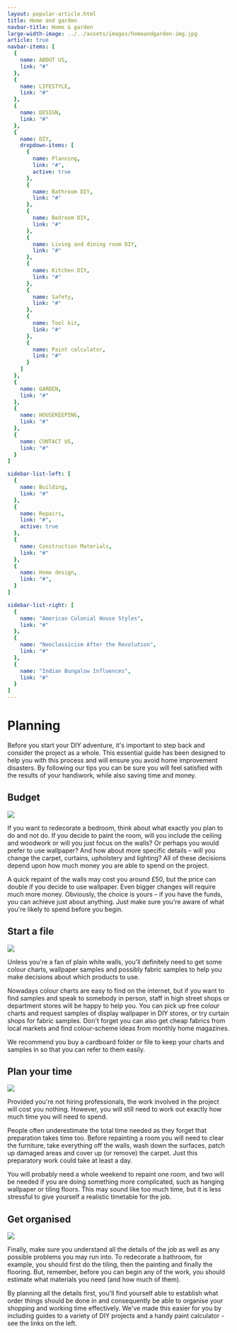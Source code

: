 ```yaml
---
layout: popular-article.html
title: Home and garden
navbar-title: Home & garden
large-width-image: ../../assets/images/homeandgarden-img.jpg
article: true
navbar-items: [
  {
    name: ABOUT US,
    link: "#"
  },
  {
    name: LIFESTYLE,
    link: "#"
  },
  {
    name: DESIGN,
    link: "#"
  },
  {
    name: DIY,
    dropdown-items: [
      {
        name: Planning,
        link: "#",
        active: true
      },
      {
        name: Bathroom DIY,
        link: "#"
      },
      {
        name: Bedroom DIY,
        link: "#"
      },
      {
        name: Living and dining room DIY,
        link: "#"
      },
      {
        name: Kitchen DIY,
        link: "#"
      },
      {
        name: Safety,
        link: "#"
      },
      {
        name: Tool kit,
        link: "#"
      },
      {
        name: Paint calculator,
        link: "#"
      }
    ]
  },
  {
    name: GARDEN,
    link: "#"
  },
  {
    name: HOUSEKEEPING,
    link: "#"
  },
  {
    name: CONTACT US,
    link: "#"
  }
]

sidebar-list-left: [
  {
    name: Building,
    link: "#"
  },
  {
    name: Repairs,
    link: "#",
    active: true
  },
  {
    name: Construction Materials,
    link: "#"
  },
  {
    name: Home design,
    link: "#",
  }
]

sidebar-list-right: [
  {
    name: "American Colonial House Styles",
    link: "#"
  },
  {
    name: "Neoclassicism After the Revolution",
    link: "#"
  },
  {
    name: "Indian Bungalow Influences",
    link: "#"
  }
]
---
```

# Planning

Before you start your DIY adventure, it's important to step back and consider the project as a whole. This essential guide has been designed to help you with this process and will ensure you avoid home improvement disasters. By following our tips you can be sure you will feel satisfied with the results of your handiwork, while also saving time and money.



## Budget

![](../../assets/images/home-and-garden-1.jpg)

If you want to redecorate a bedroom, think about what exactly you plan to do and not do. If you decide to paint the room, will you include the ceiling and woodwork or will you just focus on the walls? Or perhaps you would prefer to use wallpaper? And how about more specific details – will you change the carpet, curtains, upholstery and lighting? All of these decisions depend upon how much money you are able to spend on the project.

A quick repaint of the walls may cost you around £50, but the price can double if you decide to use wallpaper. Even bigger changes will require much more money. Obviously, the choice is yours – if you have the funds, you can achieve just about anything. Just make sure you're aware of what you're likely to spend before you begin.

## Start a file

![](../../assets/images/home-and-garden-2.jpg)

Unless you're a fan of plain white walls, you'll definitely need to get some colour charts, wallpaper samples and possibly fabric samples to help you make decisions about which products to use.

Nowadays colour charts are easy to find on the internet, but if you want to find samples and speak to somebody in person, staff in high street shops or department stores will be happy to help you. You can pick up free colour charts and request samples of display wallpaper in DIY stores, or try curtain shops for fabric samples. Don't forget you can also get cheap fabrics from local markets and find colour-scheme ideas from monthly home magazines.

We recommend you buy a cardboard folder or file to keep your charts and samples in so that you can refer to them easily.



## Plan your time

![](../../assets/images/home-and-garden-3.jpg)

Provided you're not hiring professionals, the work involved in the project will cost you nothing. However, you will still need to work out exactly how much time you will need to spend.

People often underestimate the total time needed as they forget that preparation takes time too. Before repainting a room you will need to clear the furniture, take everything off the walls, wash down the surfaces, patch up damaged areas and cover up (or remove) the carpet. Just this preparatory work could take at least a day.

You will probably need a whole weekend to repaint one room, and two will be needed if you are doing something more complicated, such as hanging wallpaper or tiling floors. This may sound like too much time, but it is less stressful to give yourself a realistic timetable for the job.



## Get organised

![](../../assets/images/home-and-garden-4.jpg)

Finally, make sure you understand all the details of the job as well as any possible problems you may run into. To redecorate a bathroom, for example, you should first do the tiling, then the painting and finally the flooring. But, remember, before you can begin any of the work, you should estimate what materials you need (and how much of them).

By planning all the details first, you'll find yourself able to establish what order things should be done in and consequently be able to organise your shopping and working time effectively. We've made this easier for you by including guides to a variety of DIY projects and a handy paint calculator - see the links on the left.

